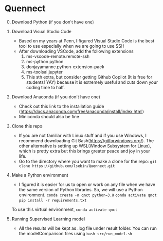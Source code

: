 # Quennect

0. Download Python (if you don't have one)

1. Download Visual Studio Code
   * Based on my years at Penn, I figured Visual Studio Code is the best tool to use especially when we are going to use SSH
   * After downloading VSCode, add the following extensions
     1. ms-vscode-remote.remote-ssh
     2. ms-python.python
     3. donjayamanne.python-extension-pack
     4. ms-toolsai.jupyter
     5. This sth extra, but consider getting Github Copilot (It is free for students! YAY) because it is extremely useful and cuts down your coding time to half.
    
2. Download Anaconda (if you don't have one)
   * Check out this link to the installation guide (https://docs.anaconda.com/free/anaconda/install/index.html)
   * Miniconda should also be fine
  
3. Clone this repo
   * If you are not familiar with Linux stuff and if you use Windows, I recommend downloading Git Bash(https://gitforwindows.org/). The other alternative is setting up WSL(Window Subsystem for Linux), which is pretty extra but this brings greater peace and joy in your life.
   * Go to the directory where you want to make a clone for the repo:
       `git clone https://github.com/lsebin/Quennect.git`

4. Make a Python environment
   * I figured it is easier for us to open or work on any file when we have the same version of Python libraries. So, we will use a Python environment.
   `conda create -n qnct python=3.8`
   `conda activate qnct`
   `pip install -r requirements.txt`
   
   To use this virtual environment,
   `conda activate qnct`

5. Running Supervised Learning model
   * All the results will be kept as .log file under result folder. You can run the modelComparison files using `bash src/run_model.sh`
